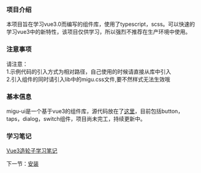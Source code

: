### 项目介绍

本项目旨在学习vue3.0而编写的组件库，使用了typescript，scss。可以快速的学习vue3中的新特性，该项目仅供学习，所以强烈不推荐在生产环境中使用。

### 注意事项

请注意：<br>1.示例代码的引入方式为相对路径，自己使用的时候请直接从库中引入<br>
2.引入组件的同时请引入lib中的migu.css文件,要不然样式无法生效哦

### 基本信息

migu-ui是一个基于vue3的组件库，源代码放在了[这里](https://github.com/aalldd/migu-ui)，目前包括button，taps，dialog，switch组件，项目尚未完工，持续更新中。

### 学习笔记
[Vue3造轮子学习笔记](https://github.com/aalldd/migu-ui)

下一节：[安装](#/doc/install)
